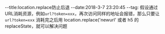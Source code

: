 --title:location.replace防止后退
--date:2018-3-7 23:20:45
--tag:
假设通过URL消耗资源，例如`url?token=xxx`，再次访问同样的地址会报错，那么只要让 `url?token=xxx` 消耗完之后用 location.replace('newurl' 或者 h5 的 replaceState，就可以解决问题
###
